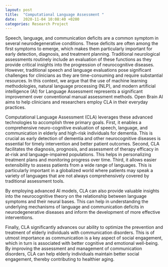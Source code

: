 ```yaml
---
layout: post
title:  "Computational Language Assessment "
date:   2020-11-04 10:08:40 +0200
categories: Research Project
---
```

<article>
<p>Speech, language, and communication deficits are a common symptom in several neurodegenerative conditions. These deficits are often among the first symptoms to emerge, which makes them particularly important for early detection, diagnosis, and treatment planning. Traditional neurological assessments routinely include an evaluation of these functions as they provide critical insights into the progression of neurocognitive diseases. However, traditional speech and language evaluations pose significant challenges for clinicians as they are time-consuming and require substantial resources. In this context, we argue that the use of machine learning methodologies, natural language processing (NLP), and modern artificial intelligence (AI) for Language Assessment represents a significant improvement over conventional manual assessment methods. Open Brain AI aims to help clinicians and researchers employ CLA in their everyday practices.</p>

<p>Computational Language Assessment (CLA) leverages these advanced technologies to accomplish three primary goals. First, it enables a comprehensive neuro-cognitive evaluation of speech, language, and communication in elderly and high-risk individuals for dementia. This is crucial as early detection of dementia and other neurocognitive diseases is essential for timely intervention and better patient outcomes. Second, CLA facilitates the diagnosis, prognosis, and assessment of therapy efficacy in at-risk and language-impaired populations. This helps in personalizing treatment plans and monitoring progress over time. Third, it allows easier extensibility to assess patients from a wide range of languages. This is particularly important in a globalized world where patients may speak a variety of languages that are not always comprehensively covered by traditional assessment tools.</p>

<p>By employing advanced AI models, CLA can also provide valuable insights into the neurocognitive theory on the relationship between language symptoms and their neural bases. This can help in understanding the underlying mechanisms of language and communication deficits in neurodegenerative diseases and inform the development of more effective interventions.</p>

<p>Finally, CLA significantly advances our ability to optimize the prevention and treatment of elderly individuals with communication disorders. This is of utmost importance as communication is a key aspect of social engagement, which in turn is associated with better cognitive and emotional well-being. By improving the assessment and management of communication disorders, CLA can help elderly individuals maintain better social engagement, thereby contributing to healthier aging.</p>
</article>
